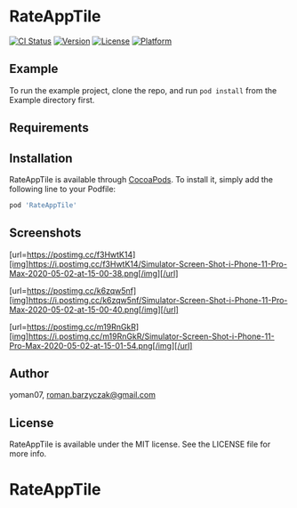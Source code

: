# RateAppTile

[![CI Status](https://img.shields.io/travis/yoman07/RateAppTile.svg?style=flat)](https://travis-ci.org/yoman07/RateAppTile)
[![Version](https://img.shields.io/cocoapods/v/RateAppTile.svg?style=flat)](https://cocoapods.org/pods/RateAppTile)
[![License](https://img.shields.io/cocoapods/l/RateAppTile.svg?style=flat)](https://cocoapods.org/pods/RateAppTile)
[![Platform](https://img.shields.io/cocoapods/p/RateAppTile.svg?style=flat)](https://cocoapods.org/pods/RateAppTile)

## Example

To run the example project, clone the repo, and run `pod install` from the Example directory first.

## Requirements

## Installation

RateAppTile is available through [CocoaPods](https://cocoapods.org). To install
it, simply add the following line to your Podfile:

```ruby
pod 'RateAppTile'
```
## Screenshots

[url=https://postimg.cc/f3HwtK14][img]https://i.postimg.cc/f3HwtK14/Simulator-Screen-Shot-i-Phone-11-Pro-Max-2020-05-02-at-15-00-38.png[/img][/url]

[url=https://postimg.cc/k6zqw5nf][img]https://i.postimg.cc/k6zqw5nf/Simulator-Screen-Shot-i-Phone-11-Pro-Max-2020-05-02-at-15-00-40.png[/img][/url]

[url=https://postimg.cc/m19RnGkR][img]https://i.postimg.cc/m19RnGkR/Simulator-Screen-Shot-i-Phone-11-Pro-Max-2020-05-02-at-15-01-54.png[/img][/url]


## Author

yoman07, roman.barzyczak@gmail.com

## License

RateAppTile is available under the MIT license. See the LICENSE file for more info.
# RateAppTile
